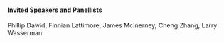 #### Invited Speakers and Panellists

Phillip Dawid, Finnian Lattimore, James McInerney, Cheng Zhang, Larry Wasserman

